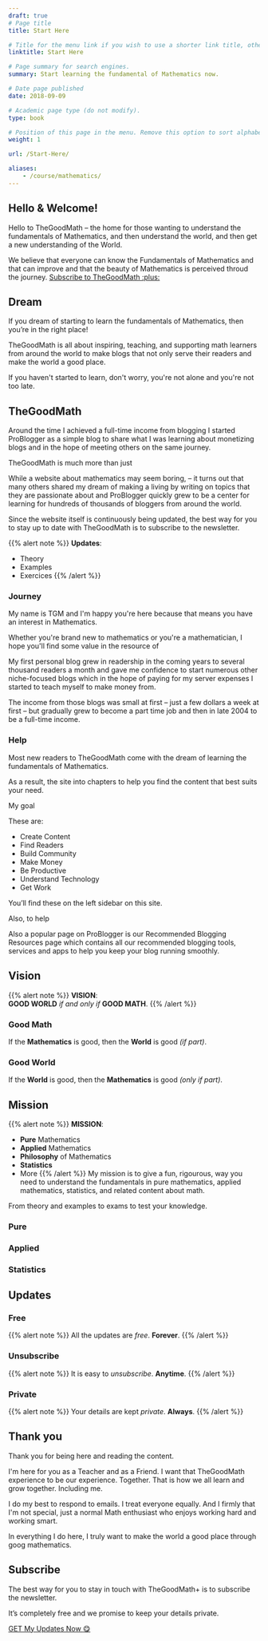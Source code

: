 ```yaml
---
draft: true
# Page title
title: Start Here

# Title for the menu link if you wish to use a shorter link title, otherwise remove this option.
linktitle: Start Here

# Page summary for search engines.
summary: Start learning the fundamental of Mathematics now.

# Date page published
date: 2018-09-09

# Academic page type (do not modify).
type: book

# Position of this page in the menu. Remove this option to sort alphabetically.
weight: 1

url: /Start-Here/

aliases:
    - /course/mathematics/
---
```

## Hello & Welcome!
Hello to TheGoodMath – the home for those wanting to understand the fundamentals of Mathematics, and then understand the world, and then get a new understanding of the World.

We believe that everyone can know the Fundamentals of Mathematics and that can improve and that the beauty of Mathematics is perceived throud the journey.
<a class="mybutton" href="javascript:;" onclick="ml_webform_2362063('show')">Subscribe to TheGoodMath :plus:</a><br />

## Dream
If you dream of starting to learn the fundamentals of Mathematics, then you’re in the right place!

TheGoodMath is all about inspiring, teaching, and supporting math learners from around the world to make blogs that not only serve their readers and make the world a good place.

If you haven't started to learn, don't worry, you're not alone and you're not too late. 

## TheGoodMath
Around the time I achieved a full-time income from blogging I started ProBlogger as a simple blog to share what I was learning about monetizing blogs and in the hope of meeting others on the same journey.

TheGoodMath is much more than just 

While a website about mathematics may seem boring, – it turns out that many others shared my dream of making a living by writing on topics that they are passionate about and ProBlogger quickly grew to be a center for learning for hundreds of thousands of bloggers from around the world.

Since the website itself is continuously being updated, the best way for you to stay up to date with TheGoodMath is to subscribe to the newsletter.

{{% alert note %}}
**Updates**:<br />
- Theory
- Examples
- Exercices
{{% /alert %}}

### Journey
My name is TGM and I'm happy you're here because that means you have an interest in Mathematics.

Whether you're brand new to mathematics or you're a mathematician, I hope you'll find some value in the resource of 

My first personal blog grew in readership in the coming years to several thousand readers a month and gave me confidence to start numerous other niche-focused blogs which in the hope of paying for my server expenses I started to teach myself to make money from.

The income from those blogs was small at first – just a few dollars a week at first – but gradually grew to become a part time job and then in late 2004 to be a full-time income.




### Help
Most new readers to TheGoodMath come with the dream of learning the fundamentals of Mathematics.

As a result, the site into chapters to help you find the content that best suits your need.

My goal 

These are:
- Create Content
- Find Readers
- Build Community
- Make Money
- Be Productive
- Understand Technology
- Get Work

You’ll find these on the left sidebar on this site.

Also, to help

Also a popular page on ProBlogger is our Recommended Blogging Resources page which contains all our recommended blogging tools, services and apps to help you keep your blog running smoothly.

## Vision
{{% alert note %}}
**VISION**:<br />
**GOOD WORLD** *if and only if* **GOOD MATH**.
{{% /alert %}}

### Good Math
If the **Mathematics** is good, then the **World** is good *(if part)*.
### Good World
If the **World** is good, then the **Mathematics** is good *(only if part)*.

## Mission
{{% alert note %}}
**MISSION**:
- **Pure** Mathematics
- **Applied** Mathematics
- **Philosophy** of Mathematics
- **Statistics**
- More
{{% /alert %}}
My mission is to give a fun, rigourous, way you need to understand the fundamentals in pure mathematics, applied mathematics, statistics, and related content about math.

From theory and examples to exams to test your knowledge.
### Pure
### Applied
### Statistics

## Updates
### Free
{{% alert note %}}
All the updates are *free*. **Forever**.
{{% /alert %}}
### Unsubscribe
{{% alert note %}}
It is easy to *unsubscribe*. **Anytime**.
{{% /alert %}}
### Private
{{% alert note %}}
Your details are kept *private*. **Always**.
{{% /alert %}}

## Thank you
Thank you for being here and reading the content.

I'm here for you as a Teacher and as a Friend.
I want that TheGoodMath experience to be our experience. Together. 
That is how we all learn and grow together. Including me. 

I do my best to respond to emails.
I treat everyone equally.
And I firmly that I'm not special, just a normal Math enthusiast who enjoys working hard and working smart.

In everything I do here, I truly want to make the world a good place through goog mathematics.
## Subscribe

The best way for you to stay in touch with TheGoodMath+ is to subscribe the newsletter.

It’s completely free and we promise to keep your details private.

<a class="hero-cta-alt pl-4" href="javascript:;" onclick="ml_webform_2362063('show')">GET My Updates Now :yum:</a>